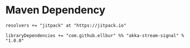 
Maven Dependency
================

    resolvers += "jitpack" at "https://jitpack.io"
    
    libraryDependencies += "com.github.ellbur" %% "akka-stream-signal" % "1.0.0"

